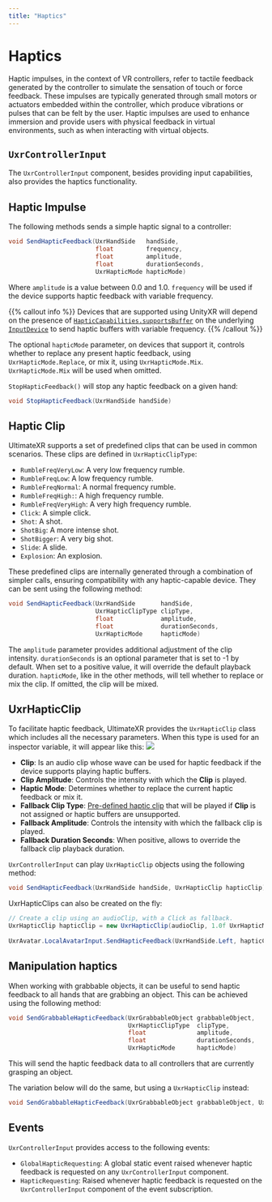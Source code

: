 ```yaml
---
title: "Haptics"
---
```


# Haptics

Haptic impulses, in the context of VR controllers, refer to tactile feedback generated by the controller to simulate the sensation of touch or force feedback. These impulses are typically generated through small motors or actuators embedded within the controller, which produce vibrations or pulses that can be felt by the user. Haptic impulses are used to enhance immersion and provide users with physical feedback in virtual environments, such as when interacting with virtual objects.

## `UxrControllerInput`

The `UxrControllerInput` component, besides providing input capabilities, also provides the haptics functionality.

## Haptic Impulse

The following methods sends a simple haptic signal to a controller:

```c#
void SendHapticFeedback(UxrHandSide   handSide,
                        float         frequency,
                        float         amplitude,
                        float         durationSeconds,
                        UxrHapticMode hapticMode)
```

Where `amplitude` is a value between 0.0 and 1.0. `frequency` will be used if the device supports haptic feedback with variable frequency.

{{% callout info %}}
Devices that are supported using UnityXR will depend on the presence of [`HapticCapabilities.supportsBuffer`](https://docs.unity3d.com/ScriptReference/XR.HapticCapabilities-supportsImpulse.html) on the underlying [`InputDevice`](https://docs.unity3d.com/ScriptReference/XR.InputDevice.html) to send haptic buffers with variable frequency.
{{% /callout %}}

The optional `hapticMode` parameter, on devices that support it, controls whether to replace any present haptic feedback, using `UxrHapticMode.Replace`, or mix it, using `UxrHapticMode.Mix`. `UxrHapticMode.Mix` will be used when omitted.

`StopHapticFeedback()` will stop any haptic feedback on a given hand:

```c#
void StopHapticFeedback(UxrHandSide handSide)
```

## Haptic Clip

UltimateXR supports a set of predefined clips that can be used in common scenarios. These clips are defined in `UxrHapticClipType`:
- `RumbleFreqVeryLow`: A very low frequency rumble.
- `RumbleFreqLow`: A low frequency rumble.
- `RumbleFreqNormal`: A normal frequency rumble.
- `RumbleFreqHigh:`: A high frequency rumble.
- `RumbleFreqVeryHigh`: A very high frequency rumble.
- `Click`: A simple click.
- `Shot`: A shot.
- `ShotBig`: A more intense shot.
- `ShotBigger`: A very big shot.
- `Slide`: A slide.
- `Explosion`: An explosion.

These predefined clips are internally generated through a combination of simpler calls, ensuring compatibility with any haptic-capable device. They can be sent using the following method:

```c#
void SendHapticFeedback(UxrHandSide       handSide,
                        UxrHapticClipType clipType,
                        float             amplitude,
                        float             durationSeconds,
                        UxrHapticMode     hapticMode)
```

The `amplitude` parameter provides additional adjustment of the clip intensity. `durationSeconds` is an optional parameter that is set to -1 by default. When set to a positive value, it will override the default playback duration.
`hapticMode`, like in the other methods, will tell whether to replace or mix the clip. If omitted, the clip will be mixed.
									   
## UxrHapticClip

To facilitate haptic feedback, UltimateXR provides the `UxrHapticClip` class which includes all the necessary parameters. When this type is used for an inspector variable, it will appear like this:
![](/docs/programming-guide/media/UxrHapticClip.png)

- **Clip**: Is an audio clip whose wave can be used for haptic feedback if the device supports playing haptic buffers.
- **Clip Amplitude**: Controls the intensity with which the **Clip** is played.
- **Haptic Mode**: Determines whether to replace the current haptic feedback or mix it.
- **Fallback Clip Type**: [Pre-defined haptic clip](#haptic-clip) that will be played if **Clip** is not assigned or haptic buffers are unsupported.
- **Fallback Amplitude**: Controls the intensity with which the fallback clip is played.
- **Fallback Duration Seconds**: When positive, allows to override the fallback clip playback duration.

`UxrControllerInput` can play `UxrHapticClip` objects using the following method:
```c#
void SendHapticFeedback(UxrHandSide handSide, UxrHapticClip hapticClip)
```

UxrHapticClips can also be created on the fly:
```c#
// Create a clip using an audioClip, with a Click as fallback.
UxrHapticClip hapticClip = new UxrHapticClip(audioClip, 1.0f UxrHapticMode.Mix, UxrHapticClipType.Click);
											
UxrAvatar.LocalAvatarInput.SendHapticFeedback(UxrHandSide.Left, hapticClip);
```
												
## Manipulation haptics

When working with grabbable objects, it can be useful to send haptic feedback to all hands that are grabbing an object. This can be achieved using the following method:
```c#
void SendGrabbableHapticFeedback(UxrGrabbableObject grabbableObject,
                                 UxrHapticClipType  clipType,
                                 float              amplitude,
                                 float              durationSeconds,
                                 UxrHapticMode      hapticMode)
```
This will send the haptic feedback data to all controllers that are currently grasping an object.

The variation below will do the same, but using a `UxrHapticClip` instead:
```c#
void SendGrabbableHapticFeedback(UxrGrabbableObject grabbableObject, UxrHapticClip hapticClip)
```

## Events ##

`UxrControllerInput` provides access to the following events:
- `GlobalHapticRequesting`: A global static event raised whenever haptic feedback is requested on any `UxrControllerInput` component.
- `HapticRequesting`: Raised whenever haptic feedback is requested on the `UxrControllerInput` component of the event subscription.